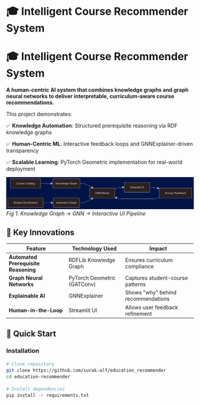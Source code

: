 # 🎓 Intelligent Course Recommender System  
# 🎓 Intelligent Course Recommender System  
**A human-centric AI system that combines knowledge graphs and graph neural networks to deliver interpretable, curriculum-aware course recommendations.**  

This project demonstrates:  

✅ **Knowledge Automation**: Structured prerequisite reasoning via RDF knowledge graphs  

✅ **Human-Centric ML**: Interactive feedback loops and GNNExplainer-driven transparency  

✅ **Scalable Learning**: PyTorch Geometric implementation for real-world deployment  

![alt text](mermaid-diagram-2025-04-18-091337.png)
*Fig 1. Knowledge Graph → GNN → Interactive UI Pipeline*

## 🌟 Key Innovations
| Feature                  | Technology Used       | Impact                          |
|--------------------------|-----------------------|----------------------------------|
| **Automated Prerequisite Reasoning** | RDFLib Knowledge Graph | Ensures curriculum compliance |
| **Graph Neural Networks** | PyTorch Geometric (GATConv) | Captures student-course patterns |
| **Explainable AI**       | GNNExplainer           | Shows "why" behind recommendations |
| **Human-in-the-Loop**    | Streamlit UI           | Allows user feedback refinement |

## 🚀 Quick Start
### Installation
```bash
# Clone repository
git clone https://github.com/surak-alf/education_recommender
cd education-recommender

# Install dependencies
pip install -r requirements.txt